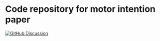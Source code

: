 # Code repository for motor intention paper

<!-- [![Actions Status][actions-badge]][actions-link]
[![Documentation Status][rtd-badge]][rtd-link] -->

[![GitHub Discussion][github-discussions-badge]][github-discussions-link]

<!-- SPHINX-START -->

<!-- prettier-ignore-start -->
<!-- [actions-badge]:            https://github.com/richardkoehler/paper-motor-intention/workflows/CI/badge.svg
[actions-link]:             https://github.com/richardkoehler/paper-motor-intention/actions -->
[github-discussions-badge]: https://img.shields.io/static/v1?label=Discussions&message=Ask&color=blue&logo=github
[github-discussions-link]:  https://github.com/richardkoehler/paper-motor-intention/discussions
<!-- [rtd-badge]:                https://readthedocs.org/projects/paper-motor-intention/badge/?version=latest
[rtd-link]:                 https://paper-motor-intention.readthedocs.io/en/latest/?badge=latest -->

<!-- prettier-ignore-end -->
